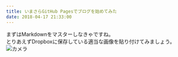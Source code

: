 ```yaml
---
title: いまさらGitHub Pagesでブログを始めてみた
date: 2018-04-17 21:33:00
---
```

まずはMarkdownをマスターしなきゃですね。  
とりあえずDropboxに保存している適当な画像を貼り付けてみましょう。
![カメラ](https://www.dropbox.com/s/nnqe46ucwtebh2y/a2cda0593e69bf91500159c0018f6cd2.jpg?raw=1)